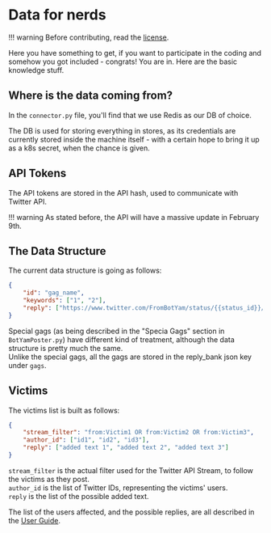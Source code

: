# Data for nerds

!!! warning Before contributing, read the [license](license.md).

Here you have something to get, if you want to participate in the coding and somehow you got included - congrats! You are in.
Here are the basic knowledge stuff.

## Where is the data coming from?

In the `connector.py` file, you'll find that we use Redis as our DB of choice.

The DB is used for storing everything in stores, as its credentials are currently stored inside the machine itself - with a certain hope to bring it up as a k8s secret, when the chance is given.

## API Tokens
The API tokens are stored in the API hash, used to communicate with Twitter API.

!!! warning As stated before, the API will have a massive update in February 9th.

## The Data Structure

The current data structure is going as follows:
```json
{
    "id": "gag_name",
    "keywords": ["1", "2"],
    "reply": ["https://www.twitter.com/FromBotYam/status/{{status_id}}/video/1"]
}
```

Special gags (as being described in the "Specia Gags" section in `BotYamPoster.py`) have different kind of treatment, although the data structure is pretty much the same.<br>
Unlike the special gags, all the gags are stored in the reply_bank json key under `gags`.

## Victims

The victims list is built as follows:
```json
{
    "stream_filter": "from:Victim1 OR from:Victim2 OR from:Victim3",
    "author_id": ["id1", "id2", "id3"],
    "reply": ["added text 1", "added text 2", "added text 3"]
}
```
`stream_filter` is the actual filter used for the Twitter API Stream, to follow the victims as they post.<br>
`author_id` is the list of Twitter IDs, representing the victims' users.<br>
`reply` is the list of the possible added text.

The list of the users affected, and the possible replies, are all described in the [User Guide](usage.md).
